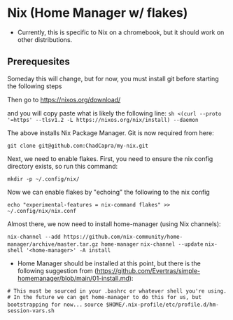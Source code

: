 # Nix (Home Manager w/ flakes)

- Currently, this is specific to Nix on a chromebook, but it should work on other distributions.

## Prerequesites

Someday this will change, but for now, you must install git before starting the following steps

Then go to https://nixos.org/download/

and you will copy paste what is likely the following line:
`sh <(curl --proto '=https' --tlsv1.2 -L https://nixos.org/nix/install) --daemon`

The above installs Nix Package Manager.  Git is now required from here:

`git clone git@github.com:ChadCapra/my-nix.git`

Next, we need to enable flakes.  First, you need to ensure the nix config directory exists, so run this command:

`mkdir -p ~/.config/nix/`

Now we can enable flakes by "echoing" the following to the nix config

`echo "experimental-features = nix-command flakes" >> ~/.config/nix/nix.conf`

Almost there, we now need to install home-manager (using Nix channels):

`nix-channel --add https://github.com/nix-community/home-manager/archive/master.tar.gz home-manager`
`nix-channel --update`
`nix-shell '<home-manager>' -A install`

- Home Manager should be installed at this point, but there is the following suggestion from (https://github.com/Evertras/simple-homemanager/blob/main/01-install.md):

`# This must be sourced in your .bashrc or whatever shell you're using.`
`# In the future we can get home-manager to do this for us, but bootstrapping for now...`
`source $HOME/.nix-profile/etc/profile.d/hm-session-vars.sh`

